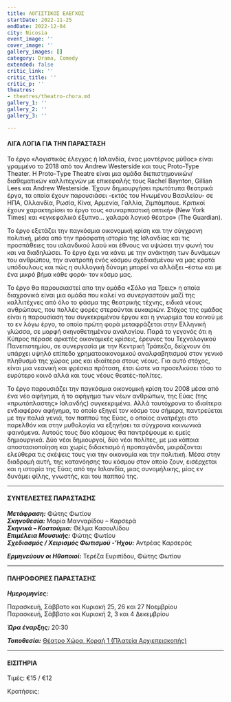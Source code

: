 ```yaml
---
title: ΛΟΓΙΣΤΙΚΟΣ ΕΛΕΓΧΟΣ
startDate: 2022-11-25
endDate: 2022-12-04
city: Nicosia
event_image: ''
cover_image: ''
gallery_images: []
category: Drama, Comedy
extended: false
critic_link: ''
critic_title: ''
critic_p: ''
theatres:
- theatres/theatro-chora.md
gallery_1: ''
gallery_2: ''
gallery_3: ''

---
```

#### ΛΙΓΑ ΛΟΓΙΑ ΓΙΑ ΤΗΝ ΠΑΡΑΣΤΑΣΗ

Το έργο «Λογιστικός έλεγχος ή Ισλανδία, ένας μοντέρνος μύθος» είναι γραμμένο το 2018 από τον Andrew Westerside και τους Proto-Type Theater. Η Proto-Τype Theatre είναι μια ομάδα διεπιστημονικών/διαθεματικών καλλιτεχνών με επικεφαλής τους Rachel Baynton, Gillian Lees και Andrew Westerside. Έχουν δημιουργήσει πρωτότυπα θεατρικά έργα, τα οποία έχουν παρουσιάσει -εκτός του Ηνωμένου Βασιλείου- σε ΗΠΑ, Ολλανδία, Ρωσία, Κίνα, Αρμενία, Γαλλία, Ζιμπάμπουε. Κριτικοί έχουν χαρακτηρίσει το έργο τους «συναρπαστική οπτική» (New York Times) και «εγκεφαλικά έξυπνο... χαλαρά λογικό θέατρο» (The Guardian).

Το έργο εξετάζει την παγκόσμια οικονομική κρίση και την σύγχρονη πολιτική, μέσα από την πρόσφατη ιστορία της Ισλανδίας και τις προσπάθειες του ισλανδικού λαού και έθνους να υψώσει την φωνή του και να διαδηλώσει. Το έργο έχει να κάνει με την ανάκτηση των δυνάμεων του ανθρώπου, την ανατροπή ενός κόσμου σχεδιασμένου να μας κρατά υπόδουλους και πώς η συλλογική δύναμη μπορεί να αλλάξει –έστω και με ένα μικρό βήμα κάθε φορά- τον κόσμο μας.

Το έργο θα παρουσιαστεί απο την ομάδα «Σόλο για Τρεις» η οποία διαχρονικά είναι μια ομάδα που καλεί να συνεργαστούν μαζί της καλλιτέχνες από όλο το φάσμα της θεατρικής τέχνης, ειδικά νέους ανθρώπους, που πολλές φορές στερούνται ευκαιριών. Στόχος της ομάδας είναι η παρουσίαση του συγκεκριμένου έργου και η γνωριμία του κοινού με το εν λόγω έργο, το οποίο πρώτη φορά μεταφράζεται στην Ελληνική γλώσσα, σε μορφή σκηνοθετημένου αναλογίου. Παρά το γεγονός ότι η Κύπρος πέρασε αρκετές οικονομικές κρίσεις, έρευνες του Τεχνολογικού Πανεπιστημίου, σε συνεργασία με την Κεντρική Τράπεζα, δείχνουν ότι υπάρχει υψηλό επίπεδο χρηματοοικονομικού αναλφαβητισμού στον γενικό πληθυσμό της χώρας μας και ιδιαίτερα στους νέους. Για αυτό στόχος, είναι μια νεανική και φρέσκια πρόταση, έτσι ώστε να προσελκύσει τόσο το ευρύτερο κοινό αλλά και τους νέους θεατές-πολίτες.

​Το έργο παρουσιάζει την παγκόσμια οικονομική κρίση του 2008 μέσα από ένα νέο αφήγημα, ή το αφήγημα των νέων ανθρώπων, της Εύας (της «πρωτόπλαστης» Ισλανδής) συγκεκριμένα. Αλλά ταυτόχρονα το ιδιαίτερα ενδιαφέρον αφήγημα, το οποίο εξηγεί τον κόσμο του σήμερα, παντρεύεται με την παλιά γενιά, τον παππού της Εύας, ο οποίος ανατρέχει στο παρελθόν και στην μυθολογία να εξηγήσει τα σύγχρονα κοινωνικά φαινόμενα. Αυτούς τους δύο κόσμους θα παντρέψουμε κι εμείς δημιουργικά. Δύο νέοι δημιουργοί, δύο νέοι πολίτες, με μια κάποια αποστασιοποίηση και χωρίς διδακτισμό ή προπαγάνδα, μοιράζονται ελεύθερα τις σκέψεις τους για την οικονομία και την πολιτική. Μέσα στην διαδρομή αυτή, της κατανόησης του κόσμου στον οποίο ζουν, εισέρχεται και η ιστορία της Εύας από την Ισλανδία, μιας συνομήλικης, μίας εν δυνάμει φίλης, γνωστής, και του παππού της.

***

#### ΣΥΝΤΕΛΕΣΤΕΣ ΠΑΡΑΣΤΑΣΗΣ

**_Μετάφραση:_** Φώτης Φωτίου  
**_Σκηνοθεσία:_** Μαρία Μανναρίδου – Καρσερά  
**_Σκηνικά – Κοστούμια:_** Θέλμα Κασουλίδου  
**_Επιμέλεια Μουσικής:_** Φώτης Φωτίου  
**_Σχεδιασμός / Χειρισμός Φωτισμού -’Ηχου:_** Αντρέας Καρσεράς

**_Ερμηνεύουν οι Ηθοποιοί:_** Τερέζα Ευριπίδου, Φώτης Φωτίου

***

#### ΠΛΗΡΟΦΟΡΙΕΣ ΠΑΡΑΣΤΑΣΗΣ

**_Ημερομηνίες:_** 

Παρασκευή, Σάββατο και Κυριακή 25, 26 και 27 Νοεμβρίου  
Παρασκευή, Σάββατο και Κυριακή 2, 3 και 4 Δεκεμβρίου

**_Ώρα έναρξης:_** 20:30

**_Τοποθεσία:_** [Θέατρο Χώρα, Κοραή 1 (Πλατεία Αρχιεπεισκοπής)](?#map)

***

#### ΕΙΣΙΤΗΡΙΑ

Τιμές: €15 / €12

Κρατήσεις: 